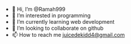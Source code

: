 - 👋 Hi, I’m @Ramah999
- 👀 I’m interested in programming
- 🌱 I’m currently learning web development
- 💞️ I’m looking to collaborate on github
- 📫 How to reach me juicedekidd4@gmail.com

<!---
Ramah999/Ramah999 is a ✨ special ✨ repository because its `README.md` (this file) appears on your GitHub profile.
You can click the Preview link to take a look at your changes.
--->
